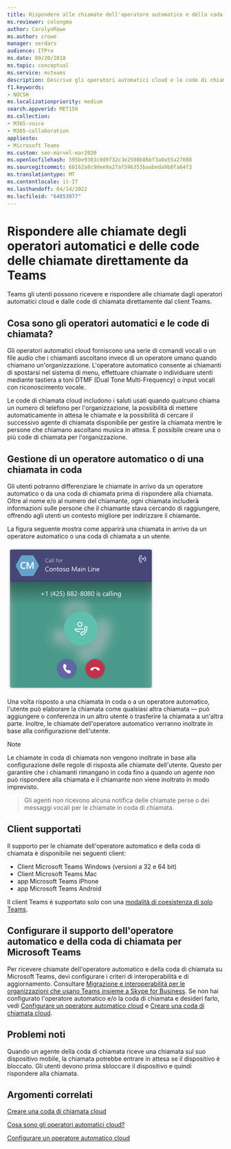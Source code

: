 ```yaml
---
title: Rispondere alle chiamate dell'operatore automatico e della coda di chiamata
ms.reviewer: colongma
author: CarolynRowe
ms.author: crowe
manager: serdars
audience: ITPro
ms.date: 09/20/2018
ms.topic: conceptual
ms.service: msteams
description: Descrive gli operatori automatici cloud e le code di chiamata e spiega come rispondere a queste chiamate in Teams.
f1.keywords:
- NOCSH
ms.localizationpriority: medium
search.appverid: MET150
ms.collection:
- M365-voice
- M365-collaboration
appliesto:
- Microsoft Teams
ms.custom: seo-marvel-mar2020
ms.openlocfilehash: 595be9303c0d9732c3e2580b06bf3a0a55a27088
ms.sourcegitcommit: 68162a8c9dee9a27af596353baabeda9b8fa64f3
ms.translationtype: MT
ms.contentlocale: it-IT
ms.lasthandoff: 04/14/2022
ms.locfileid: "64853077"
---
```

# <a name="answer-auto-attendant-and-call-queue-calls-directly-from-teams"></a>Rispondere alle chiamate degli operatori automatici e delle code delle chiamate direttamente da Teams

Teams gli utenti possono ricevere e rispondere alle chiamate dagli operatori automatici cloud e dalle code di chiamata direttamente dal client Teams.

## <a name="what-are-auto-attendants-and-call-queues"></a>Cosa sono gli operatori automatici e le code di chiamata?

Gli operatori automatici cloud forniscono una serie di comandi vocali o un file audio che i chiamanti ascoltano invece di un operatore umano quando chiamano un'organizzazione. L'operatore automatico consente ai chiamanti di spostarsi nel sistema di menu, effettuare chiamate o individuare utenti mediante tastiera a toni DTMF (Dual Tone Multi-Frequency) o input vocali con riconoscimento vocale.

Le code di chiamata cloud includono i saluti usati quando qualcuno chiama un numero di telefono per l'organizzazione, la possibilità di mettere automaticamente in attesa le chiamate e la possibilità di cercare il successivo agente di chiamata disponibile per gestire la chiamata mentre le persone che chiamano ascoltano musica in attesa. È possibile creare una o più code di chiamata per l'organizzazione.

## <a name="handling-an-auto-attendant-or-call-queue-call"></a>Gestione di un operatore automatico o di una chiamata in coda

Gli utenti potranno differenziare le chiamate in arrivo da un operatore automatico o da una coda di chiamata prima di rispondere alla chiamata. Oltre al nome e/o al numero del chiamante, ogni chiamata includerà informazioni sulle persone che il chiamante stava cercando di raggiungere, offrendo agli utenti un contesto migliore per indirizzare il chiamante.

La figura seguente mostra come apparirà una chiamata in arrivo da un operatore automatico o una coda di chiamata a un utente.

![Screenshot della notifica di una chiamata in arrivo.](media/answer-auto-attendant-and-call-queue-calls-image1.png)

Una volta risposto a una chiamata in coda o a un operatore automatico, l'utente può elaborare la chiamata come qualsiasi altra chiamata &#x2014; può aggiungere o conferenza in un altro utente o trasferire la chiamata a un'altra parte. Inoltre, le chiamate dell'operatore automatico verranno inoltrate in base alla configurazione dell'utente.

> [!NOTE] 
> Le chiamate in coda di chiamata non vengono inoltrate in base alla configurazione delle regole di risposta alle chiamate dell'utente. Questo per garantire che i chiamanti rimangano in coda fino a quando un agente non può rispondere alla chiamata e il chiamante non viene inoltrato in modo imprevisto.

> Gli agenti non ricevono alcuna notifica delle chiamate perse o dei messaggi vocali per le chiamate in coda di chiamata.

## <a name="supported-clients"></a>Client supportati

Il supporto per le chiamate dell'operatore automatico e della coda di chiamata è disponibile nei seguenti client:

-    Client Microsoft Teams Windows (versioni a 32 e 64 bit)
-    Client Microsoft Teams Mac
-    app Microsoft Teams iPhone
-    app Microsoft Teams Android

Il client Teams è supportato solo con una [modalità di coesistenza di solo Teams](/microsoftteams/setting-your-coexistence-and-upgrade-settings).

## <a name="configure-auto-attendant-and-call-queue-support-for-microsoft-teams"></a>Configurare il supporto dell'operatore automatico e della coda di chiamata per Microsoft Teams

Per ricevere chiamate dell'operatore automatico e della coda di chiamata su Microsoft Teams, devi configurare i criteri di interoperabilità e di aggiornamento. Consultare [Migrazione e interoperabilità per le organizzazioni che usano Teams insieme a Skype for Business](migration-interop-guidance-for-teams-with-skype.md). Se non hai configurato l'operatore automatico e/o la coda di chiamata e desideri farlo, vedi [Configurare un operatore automatico cloud](create-a-phone-system-auto-attendant.md) e [Creare una coda di chiamata cloud](create-a-phone-system-call-queue.md).

## <a name="known-issues"></a>Problemi noti

Quando un agente della coda di chiamata riceve una chiamata sul suo dispositivo mobile, la chiamata potrebbe entrare in attesa se il dispositivo è bloccato. Gli utenti devono prima sbloccare il dispositivo e quindi rispondere alla chiamata.


## <a name="related-topics"></a>Argomenti correlati

[Creare una coda di chiamata cloud](create-a-phone-system-call-queue.md)

[Cosa sono gli operatori automatici cloud?](what-are-phone-system-auto-attendants.md)

[Configurare un operatore automatico cloud](create-a-phone-system-auto-attendant.md)

